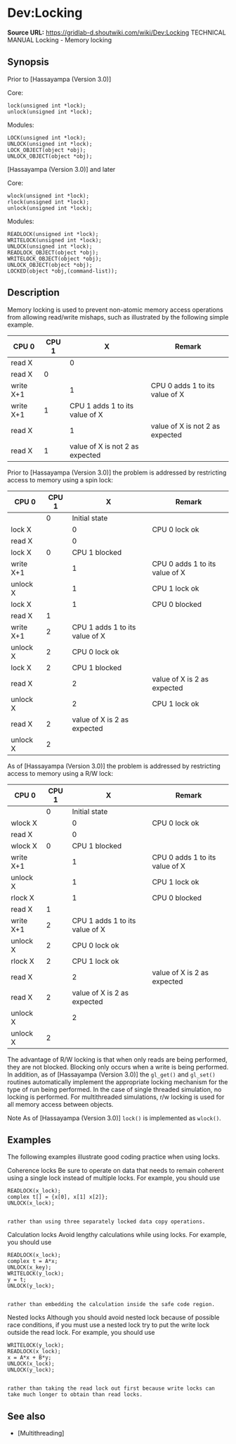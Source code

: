 # Dev:Locking

**Source URL:** https://gridlab-d.shoutwiki.com/wiki/Dev:Locking
TECHNICAL MANUAL Locking \- Memory locking 

## Synopsis

Prior to [Hassayampa (Version 3.0)]
    

Core: 
    
    
    lock(unsigned int *lock);
    unlock(unsigned int *lock);
    

Modules: 
    
    
    LOCK(unsigned int *lock);
    UNLOCK(unsigned int *lock);
    LOCK_OBJECT(object *obj);
    UNLOCK_OBJECT(object *obj);
    

[Hassayampa (Version 3.0)] and later
    

Core: 
    
    
    wlock(unsigned int *lock);
    rlock(unsigned int *lock);
    unlock(unsigned int *lock);
    

Modules: 
    
    
    READLOCK(unsigned int *lock);
    WRITELOCK(unsigned int *lock);
    UNLOCK(unsigned int *lock);
    READLOCK_OBJECT(object *obj);
    WRITELOCK_OBJECT(object *obj);
    UNLOCK_OBJECT(object *obj);
    LOCKED(object *obj,(command-list));
    

## Description

Memory locking is used to prevent non-atomic memory access operations from allowing read/write mishaps, such as illustrated by the following simple example. 

CPU 0 | CPU 1 | X | Remark   
---|---|---|---  
read X |  | 0 |   
| read X | 0 |   
write X+1 |  | 1 | CPU 0 adds 1 to its value of X   
| write X+1 | 1 | CPU 1 adds 1 to its value of X   
read X |  | 1 | value of X is not 2 as expected   
| read X | 1 | value of X is not 2 as expected   
  
Prior to [Hassayampa (Version 3.0)] the problem is addressed by restricting access to memory using a spin lock: 

CPU 0 | CPU 1 | X | Remark   
---|---|---|---  
|  | 0 | Initial state   
lock X |  | 0 | CPU 0 lock ok   
read X |  | 0 |   
| lock X | 0 | CPU 1 blocked   
write X+1 |  | 1 | CPU 0 adds 1 to its value of X   
unlock X |  | 1 | CPU 1 lock ok   
lock X |  | 1 | CPU 0 blocked   
| read X | 1 |   
| write X+1 | 2 | CPU 1 adds 1 to its value of X   
| unlock X | 2 | CPU 0 lock ok   
| lock X | 2 | CPU 1 blocked   
read X |  | 2 | value of X is 2 as expected   
unlock X |  | 2 | CPU 1 lock ok   
| read X | 2 | value of X is 2 as expected   
| unlock X | 2 |   
  
As of [Hassayampa (Version 3.0)] the problem is addressed by restricting access to memory using a R/W lock: 

CPU 0 | CPU 1 | X | Remark   
---|---|---|---  
|  | 0 | Initial state   
wlock X |  | 0 | CPU 0 lock ok   
read X |  | 0 |   
| wlock X | 0 | CPU 1 blocked   
write X+1 |  | 1 | CPU 0 adds 1 to its value of X   
unlock X |  | 1 | CPU 1 lock ok   
rlock X |  | 1 | CPU 0 blocked   
| read X | 1 |   
| write X+1 | 2 | CPU 1 adds 1 to its value of X   
| unlock X | 2 | CPU 0 lock ok   
| rlock X | 2 | CPU 1 lock ok   
read X |  | 2 | value of X is 2 as expected   
| read X | 2 | value of X is 2 as expected   
unlock X |  | 2 |   
| unlock X | 2 |   
  
The advantage of R/W locking is that when only reads are being performed, they are not blocked. Blocking only occurs when a write is being performed. In addition, as of [Hassayampa (Version 3.0)] the `gl_get()` and `gl_set()` routines automatically implement the appropriate locking mechanism for the type of run being performed. In the case of single threaded simulation, no locking is performed. For multithreaded simulations, r/w locking is used for all memory access between objects. 

Note
    As of [Hassayampa (Version 3.0)] `lock()` is implemented as `wlock()`.

## Examples

The following examples illustrate good coding practice when using locks. 

Coherence locks
    Be sure to operate on data that needs to remain coherent using a single lock instead of multiple locks. For example, you should use
    
    
    READLOCK(x_lock);
    complex t[] = {x[0], x[1] x[2]};
    UNLOCK(x_lock);
    

    rather than using three separately locked data copy operations.

Calculation locks
    Avoid lengthy calculations while using locks. For example, you should use
    
    
    READLOCK(x_lock);
    complex t = A*x;
    UNLOCK(x_key);
    WRITELOCK(y_lock);
    y = t;
    UNLOCK(y_lock);
    

    rather than embedding the calculation inside the safe code region.

Nested locks
    Although you should avoid nested lock because of possible race conditions, if you must use a nested lock try to put the write lock outside the read lock. For example, you should use
    
    
    WRITELOCK(y_lock);
    READLOCK(x_lock);
    x = A*x + B*y;
    UNLOCK(x_lock);
    UNLOCK(y_lock);
    

    rather than taking the read lock out first because write locks can take much longer to obtain than read locks.

## See also

  * [Multithreading]

